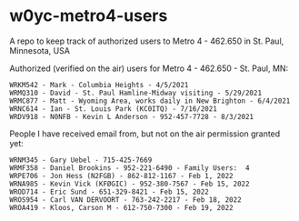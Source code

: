 # w0yc-metro4-users
A repo to keep track of authorized users to Metro 4 - 462.650 in St. Paul, Minnesota, USA

Authorized (verified on the air) users for Metro 4 - 462.650 - St. Paul, MN:
`````
WRKM542 - Mark - Columbia Heights - 4/5/2021
WRMQ310 - David - St. Paul Hamline-Midway visiting - 5/29/2021
WRMC877 - Matt - Wyoming Area, works daily in New Brighton - 6/4/2021
WRNC614 - Ian - St. Louis Park (KC0ITQ) - 7/16/2021
WRDV918 - N0NFB - Kevin L Anderson - 952-457-7728 - 8/3/2021
`````

People I have received email from, but not on the air permission granted yet:
`````
WRNM345 - Gary Uebel - 715-425-7669
WRMF358 - Daniel Brookins - 952-221-6490 - Family Users:  4
WRPE706 - Jon Hess (N2FGB) - 862-812-1167‬ - Feb 1, 2022
WRNA985 - Kevin Vick (KFØGIC) - 952-380-7567 - Feb 15, 2022
WROD714 - Eric Sund - 651-329-8421 - Feb 15, 2022
WROS954 - Carl VAN DERVOORT - 763-242-2217 - Feb 18, 2022
WROA419 - Kloos, Carson M - 612-750-7300 - Feb 19, 2022
`````
